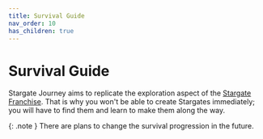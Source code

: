 ```yaml
---
title: Survival Guide
nav_order: 10
has_children: true
---
```


# Survival Guide
Stargate Journey aims to replicate the exploration aspect of the [Stargate Franchise](https://en.wikipedia.org/wiki/Stargate).
That is why you won't be able to create Stargates immediately; 
you will have to find them and learn to make them along the way.

{: .note }
There are plans to change the survival progression in the future.  
